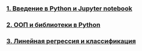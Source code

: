 ### [1. Введение в Python и Jupyter notebook](IPython_intro.ipynb)
### [2. ООП и библиотеки в Python]()
### [3. Линейная регрессия и классификация]()
